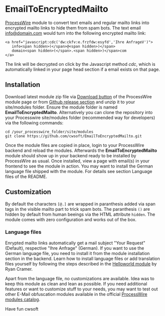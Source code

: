 # EmailToEncryptedMailto

[ProcessWire](https://processwire.com) module to convert text emails and regular mailto links into encrypted mailto links to hide them from spam bots. The text email info@domain.com would turn into the following encrypted mailto link:

```
<a href="javascript:cdc('dw:ckfv:e.frzfdw:esyfd','Ihre AnfrageV')">
   info<span hidden>(</span>@<span hidden>)</span>
   domain<span hidden>(</span>.<span hidden>)</span>com
</a>
```

The link will be decrypted on click by the Javascript method _cdc_, which is automatically linked in your page head section if a email exists on that page. 

## Installation

Download latest module zip file via [Download button](https://processwire.com/modules/email-to-encrypted-mailto/) of the ProcessWire module page or from [Github release section](https://github.com/cwsoft/EmailToEncryptedMailto/releases) and unzip it to your site/modules folder. Ensure the module folder is named **EmailToEncryptedMailto**. Alternatively you can clone the repository into your Processwire site/modules folder (recommended way for developers) via the following commands:

```
cd /your_processwire_folder/site/modules
git clone https://github.com/cwsoft/EmailToEncryptedMailto.git
```

Once the module files are copied in place, login to your ProcessWire backend and reload the modules. Afterwards the **EmailToEncryptedMailto** module should show up in your backend ready to be installed by ProcessWire as usual. Once installed, view a page with email(s) in your frontend to see the module in action. You may want to install the German language file shipped with the module. For details see section Language files of the README.

## Customization

By default the characters `[@.]` are wrapped in paranthesis added via span tags in the visible mailto part to trick spam bots. The paranthesis `()` are hidden by default from human beeings via the HTML attribute `hidden`. The module comes with zero configuration and works out of the box.

### Language files

Enrypted mailto links automatically get a mail subject "Your Request" (Default), respective "Ihre Anfrage" (German). If you want to use the German language file, you need to install it from the module installation section in the backend. Learn how to install language files or add translation files yourself by following the steps described in the [Helloworld module](https://processwire.com/modules/helloworld/) by Ryan Cramer.

Apart from the language file, no customizations are available. Idea was to keep this module as clean and lean as possible. If you need additional features or want to customize stuff to your needs, you may want to test out other E-Mail obfuscation modules available in the official [ProcessWire modules catalog](https://processwire.com/modules/category/email/).

Have fun
cwsoft
